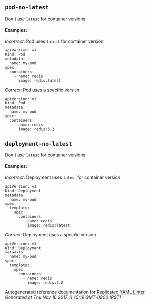 
## `pod-no-latest`

Don't use `latest` for container versions





#### Examples:

*Incorrect*: Pod uses `latest` for container version

```yaml---
apiVersion: v1
Kind: Pod
metadata:
  name: my-pod
spec:
  containers:
    - name: redis
      image: redis:latest

```



*Correct*: Pod uses a specific version

```yaml---
apiVersion: v1
Kind: Pod
metadata:
  name: my-pod
spec:
  containers:
    - name: redis
      image: redis:3.2

```


    

## `deployment-no-latest`

Don't use `latest` for container versions





#### Examples:

*Incorrect*: Deployment uses `latest` for container version

```yaml---
apiVersion: v1
Kind: Deployment
metadata:
  name: my-pod
spec:
  template:
    spec:
      containers:
        - name: redis
          image: redis:latest

```



*Correct*: Deployment uses a specific version

```yaml---
apiVersion: v1
Kind: Deployment
metadata:
  name: my-pod
spec:
  template:
    spec:
      containers:
        - name: redis
          image: redis:3.2

```


    



Autogenerated reference documentation for [Replicated YAML Linter](https://github.com/replicatedhq/replicated-lint)
*Generated at Thu Nov 16 2017 11:45:19 GMT-0800 (PST)*

